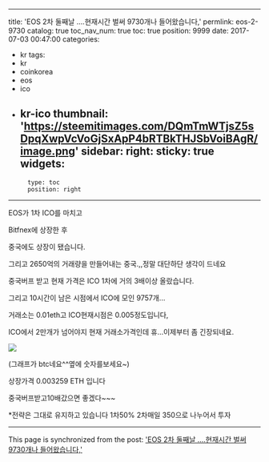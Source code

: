 
---
title: 'EOS 2차 둘째날 ....현재시간 벌써 9730개나 들어왔습니다,'
permlink: eos-2-9730
catalog: true
toc_nav_num: true
toc: true
position: 9999
date: 2017-07-03 00:47:00
categories:
- kr
tags:
- kr
- coinkorea
- eos
- ico
- kr-ico
thumbnail: 'https://steemitimages.com/DQmTmWTjsZ5sDpqXwpVcVoGjSxApP4bRTBkTHJSbVoiBAgR/image.png'
sidebar:
    right:
        sticky: true
widgets:
    -
        type: toc
        position: right
---


EOS가 1차 ICO를 마치고 

Bitfnex에 상장한 후 

중국에도 상장이 됐습니다.

그리고 2650억의 거래량을 만들어내는 중국.,,정말 대단하단 생각이 드네요

중국버프 받고 현재 가격은 ICO 1차에 거의 3배이상 올랐습니다.

그리고 10시간이 남은 시점에서 ICO에 모인 9757개...

거래소는 0.01eth고 ICO현재시점은 0.005정도입니다,

ICO에서 2만개가 넘어야지 현재 거래소가격인데 휴...이제부터 좀 긴장되네요.

![](https://steemitimages.com/DQmTmWTjsZ5sDpqXwpVcVoGjSxApP4bRTBkTHJSbVoiBAgR/image.png)

(그래프가 btc네요^^옆에 숫자를보세요~)

 상장가격 0.003259 ETH 입니다

중국버프받고10배갔으면 좋겠다~~~

*전략은 그대로 유지하고 있습니다 1차50% 2차매일 350으로 나누어서 투자

- - -

This page is synchronized from the post: ['EOS 2차 둘째날 ....현재시간 벌써 9730개나 들어왔습니다,'](https://steemit.com/@virus707/eos-2-9730)
